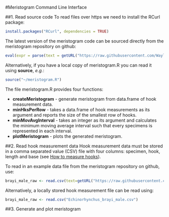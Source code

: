 #Meristogram Command Line Interface

##1. Read source code
To read files over https we need to install the RCurl package:
```r
install.packages("RCurl", dependencies = TRUE)
```
The latest version of the meristogram code can be sourced directly from the meristogram repository on github:
```r
eval(expr = parse(text = getURL("https://raw.githubusercontent.com/WaylandM/meristogram/master/CLI/meristogram.R", ssl.verifypeer=FALSE) ))
```
Alternatively, if you have a local copy of meristogram.R you can read it using **source**, *e.g.*:
```r
source("~/meristogram.R")
```

The file meristogram.R provides four functions: 
* **createMeristogram** - generate meristogram from data.frame of hook measurement data.
* **minHksPerRow** - takes a data.frame of hook measurements as its argument and reports the size of the smallest row of hooks.
* **minMovAvgInterval** - takes an integer as its argument and calculates the minimum moving average interval such that every specimens is represented in each interval.
* **plotMeristogram** - plots the generated meristogram.

##2. Read hook measurement data
Hook measurement data must be stored in a comma separated value (CSV) file with four columns: specimen, hook, length and base (see [How to measure hooks](https://github.com/WaylandM/meristogram/blob/master/doc/How%20to%20measure%20hooks.md)).

To read in an example data file from the meristogram repository on github, use:
```r
brayi_male_raw <- read.csv(text=getURL("https://raw.githubusercontent.com/WaylandM/meristogram/master/data/Echinorhynchus_brayi_male.csv"))
```
Alternatively, a locally stored hook measurement file can be read using:
```r
brayi_male_raw <- read.csv("Echinorhynchus_brayi_male.csv")
```

##3. Generate and plot meristogram

